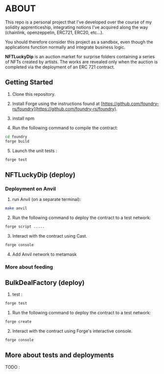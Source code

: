 
# ABOUT

This repo is a personal project that I've developed over the course of my solidity apprenticeship, integrating notions I've acquired along the way (chainlink, openzeppelin, ERC721, ERC20, etc...). 

You should therefore consider this project as a sandbox, even though the applications function normally and integrate business logic.  

 **NFTLuckyDip** is an auction market for surprise folders containing a series of NFTs created by artists. The works are revealed only when the auction is completed via the deployment of an ERC 721 contract.


## Getting Started

1. Clone this repository.
2. Install Forge using the instructions found at [https://github.com/foundry-rs/foundry](https://github.com/foundry-rs/foundry).
3. install npm 


4. Run the following command to compile the contract:

```bash
cd foundry
forge build
```

5. Launch the unit tests :

```bash
forge test
```


## NFTLuckyDip (deploy)

### Deployment on Anvil 

1. run Anvil (on a separate terminal): 

```bash 
make anvil
``` 

2. Run the following command to deploy the contract to a test network:

```bash
forge script .....
```

3. Interact with the contract using Cast.

```bash
forge console
```

4. Add Anvil network to metamask 



### More about feeding 




## BulkDealFactory (deploy)

1. test :

```bash
forge test
```

1. Run the following command to deploy the contract to a test network:

```bash
forge create
```

2. Interact with the contract using Forge's interactive console.

```bash
forge console
```



## More about tests and deployments

TODO : 
